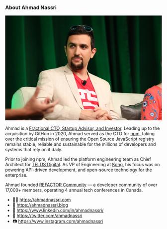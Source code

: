 ### About Ahmad Nassri

![Ahmad Nassri](https://github.com/ahmadnassri/ahmadnassri/blob/master/ahmad-nassri.jpg)

Ahmad is a [Fractional CTO, Startup Advisor, and Investor](https://www.linkedin.com/in/ahmadnassri/). Leading up to the acquisition by GitHub in 2020, Ahmad served as the CTO for [npm](https://npmjs.com/), taking over the critical mission of ensuring the Open Source JavaScript registry remains stable, reliable and sustainable for the millions of developers and systems that rely on it daily.

Prior to joining npm, Ahmad led the platform engineering team as Chief Architect for [TELUS Digital](https://telus.com/digital). As VP of Engineering at [Kong](https://konghq.com/), his focus was on powering API-driven development, and open-source technology for the enterprise.

Ahmad founded [REFACTOR Community](https://refactorconf.com) — a developer community of over 17,000+ members, operating 4 annual tech conferences in Canada.

- 👨‍💻 https://ahmadnassri.com
- 📝 https://ahmadnassri.blog
- 🤝 https://www.linkedin.com/in/ahmadnassri/
- 📢 https://twitter.com/ahmadnassri
- 📷 https://www.instagram.com/ahmadnassri
